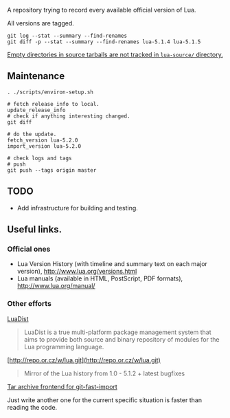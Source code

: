A repository trying to record every available official version of Lua.

All versions are tagged.

	git log --stat --summary --find-renames
	git diff -p --stat --summary --find-renames lua-5.1.4 lua-5.1.5

[Empty directories in source tarballs are not tracked in `lua-source/` directory.](https://git.wiki.kernel.org/index.php/GitFaq#Can_I_add_empty_directories.3F)

## Maintenance

	. ./scripts/environ-setup.sh

	# fetch release info to local.
	update_release_info
	# check if anything interesting changed.
	git diff

	# do the update.
	fetch_version lua-5.2.0
	import_version lua-5.2.0

	# check logs and tags
	# push
	git push --tags origin master

## TODO

- Add infrastructure for building and testing.

## Useful links.

### Official ones

- Lua Version History (with timeline and summary text on each major version), http://www.lua.org/versions.html
- Lua manuals (available in HTML, PostScript, PDF formats), http://www.lua.org/manual/

### Other efforts

[LuaDist](http://luadist.org/)

> LuaDist is a true multi-platform package management system that aims to provide both source and binary repository of modules for the Lua programming language.  

[http://repo.or.cz/w/lua.git](http://repo.or.cz/w/lua.git)

> Mirror of the Lua history from 1.0 - 5.1.2 + latest bugfixes

[Tar archive frontend for git-fast-import](https://github.com/git/git/blob/master/contrib/fast-import/import-tars.perl)

Just write another one for the current specific situation is faster than reading the code.
